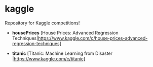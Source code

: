 # kaggle
Repository for Kaggle competitions!

* **housePrices** [House Prices: Advanced Regression Techniques|https://www.kaggle.com/c/house-prices-advanced-regression-techniques]

* **titanic** [Titanic: Machine Learning from Disaster
|https://www.kaggle.com/c/titanic]
